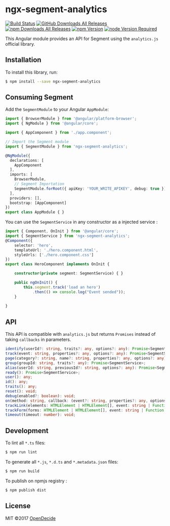 # ngx-segment-analytics

[![Build Status](https://travis-ci.org/opendecide/ngx-segment-analytics.svg?branch=master)](https://travis-ci.org/opendecide/ngx-segment-analytics)
[![GitHub Downloads All Releases](https://img.shields.io/github/downloads/opendecide/ngx-segment-analytics/total.svg)](https://github.com/opendecide/ngx-segment-analytics)
[![npm Downloads All Releases](https://img.shields.io/npm/dw/ngx-segment-analytics.svg)](https://www.npmjs.com/package/ngx-segment-analytics)
[![npm Version](https://img.shields.io/npm/v/ngx-segment-analytics.svg)](https://www.npmjs.com/package/ngx-segment-analytics)
[![node Version Required](https://img.shields.io/node/v/ngx-segment-analytics.svg)](https://www.npmjs.com/package/ngx-segment-analytics)

This Angular module provides an API for Segment using the `analytics.js` official library.

## Installation

To install this library, run:

```bash
$ npm install --save ngx-segment-analytics
```

## Consuming Segment

Add the `SegmentModule` to your Angular `AppModule`:

```typescript
import { BrowserModule } from '@angular/platform-browser';
import { NgModule } from '@angular/core';

import { AppComponent } from './app.component';

// Import the Segment module
import { SegmentModule } from 'ngx-segment-analytics';

@NgModule({
  declarations: [
    AppComponent
  ],
  imports: [
    BrowserModule,
    // Segment Importation
    SegmentModule.forRoot({ apiKey: 'YOUR_WRITE_APIKEY', debug: true })
  ],
  providers: [],
  bootstrap: [AppComponent]
})
export class AppModule { }
```

You can use the `SegmentService` in any constructor as a injected service :

```typescript
import { Component, OnInit } from '@angular/core';
import { SegmentService } from 'ngx-segment-analytics';
@Component({
    selector: 'hero',
    templateUrl: './hero.component.html',
    styleUrls: ['./hero.component.css']
})
export class HeroComponent implements OnInit {

    constructor(private segment: SegmentService) { }

    public ngOnInit() {
        this.segment.track('load an hero')
            .then(() => console.log("Event sended"));
    }
    
}
```

## API

This API is compatible with `analytics.js` but returns `Promises` instead of taking `callbacks` in parameters.

```typescript
identify(userId?: string, traits?: any, options?: any): Promise<SegmentService>;
track(event: string, properties?: any, options?: any): Promise<SegmentService>;
page(category?: string, name?: string, properties?: any, options?: any): Promise<SegmentService>;
group(groupId: string, traits?: any): Promise<SegmentService>;
alias(userId: string, previousId?: string, options?: any): Promise<SegmentService>;
ready(): Promise<SegmentService>;
user(): any;
id(): any;
traits(): any;
reset(): void;
debug(enabled?: boolean): void;
on(method: string, callback: (event?: string, properties?: any, options?: any) => any): void;
trackLink(elements: HTMLElement | HTMLElement[], event: string | Function, properties?: Object | Function): void;
trackForm(forms: HTMLElement | HTMLElement[], event: string | Function, properties?: Object | Function): void;
timeout(timeout: number): void;
```

## Development

To lint all `*.ts` files:

```bash
$ npm run lint
```

To generate all `*.js`, `*.d.ts` and `*.metadata.json` files:

```bash
$ npm run build
```

To publish on npmjs registry :
```bash
$ npm publish dist
```


## License

MIT ©2017 [OpenDecide](https://www.opendecide.com)
